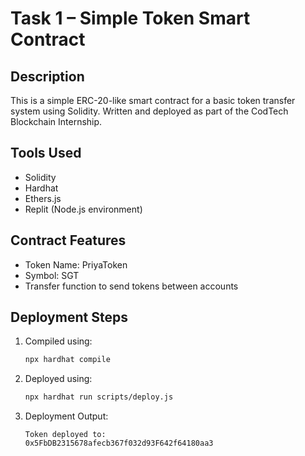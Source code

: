 # Task 1 – Simple Token Smart Contract

## Description
This is a simple ERC-20-like smart contract for a basic token transfer system using Solidity. Written and deployed as part of the CodTech Blockchain Internship.

## Tools Used
- Solidity
- Hardhat
- Ethers.js
- Replit (Node.js environment)

## Contract Features
- Token Name: PriyaToken
- Symbol: SGT
- Transfer function to send tokens between accounts

## Deployment Steps
1. Compiled using:
   ```bash
   npx hardhat compile
   ```


2. Deployed using:
   ```bash
   npx hardhat run scripts/deploy.js
   ```

3. Deployment Output:
   ````
   Token deployed to:
   0x5FbDB2315678afecb367f032d93F642f64180aa3
   ````